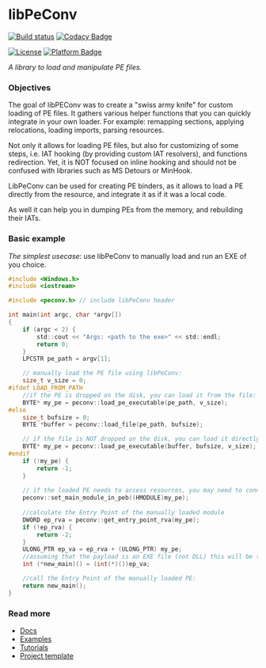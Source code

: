 # libPeConv
[![Build status](https://ci.appveyor.com/api/projects/status/pqo6ob148pf5b352?svg=true)](https://ci.appveyor.com/project/hasherezade/libpeconv)
[![Codacy Badge](https://api.codacy.com/project/badge/Grade/55911b033cf145d38d6e38a0c005b686)](https://www.codacy.com/manual/hasherezade/libpeconv?utm_source=github.com&amp;utm_medium=referral&amp;utm_content=hasherezade/libpeconv&amp;utm_campaign=Badge_Grade)

[![License](https://img.shields.io/badge/License-BSD%202--Clause-blue.svg)](https://opensource.org/licenses/BSD-2-Clause)
[![Platform Badge](https://img.shields.io/badge/Windows-0078D6?logo=windows)](https://github.com/hasherezade/libpeconv)

*A library to load and manipulate PE files.*

### Objectives

The goal of libPEConv was to create a "swiss army knife" for custom loading of PE files. It gathers various helper functions that you can quickly integrate in your own loader. For example: remapping sections, applying relocations, loading imports, parsing resources. 

Not only it allows for loading PE files, but also for customizing of some steps, i.e. IAT hooking (by providing custom IAT resolvers), and functions redirection. Yet, it is NOT focused on inline hooking and should not be confused with libraries such as MS Detours or MinHook.

LibPeConv can be used for creating PE binders, as it allows to load a PE directly from the resource, and integrate it as if it was a local code.

As well it can help you in dumping PEs from the memory, and rebuilding their IATs.

### Basic example

*The simplest usecase*: use libPeConv to manually load and run an EXE of you choice.

```C
#include <Windows.h>
#include <iostream>

#include <peconv.h> // include libPeConv header

int main(int argc, char *argv[])
{
    if (argc < 2) {
        std::cout << "Args: <path to the exe>" << std::endl;
        return 0;
    }
    LPCSTR pe_path = argv[1];

    // manually load the PE file using libPeConv:
    size_t v_size = 0;
#ifdef LOAD_FROM_PATH
    //if the PE is dropped on the disk, you can load it from the file:
    BYTE* my_pe = peconv::load_pe_executable(pe_path, v_size);
#else
    size_t bufsize = 0;
    BYTE *buffer = peconv::load_file(pe_path, bufsize);

    // if the file is NOT dropped on the disk, you can load it directly from a memory buffer:
    BYTE* my_pe = peconv::load_pe_executable(buffer, bufsize, v_size);
#endif
    if (!my_pe) {
        return -1;
    }
	
    // if the loaded PE needs to access resources, you may need to connect it to the PEB:
    peconv::set_main_module_in_peb((HMODULE)my_pe);
	
    //calculate the Entry Point of the manually loaded module
    DWORD ep_rva = peconv::get_entry_point_rva(my_pe);
    if (!ep_rva) {
        return -2;
    }
    ULONG_PTR ep_va = ep_rva + (ULONG_PTR) my_pe;
    //assuming that the payload is an EXE file (not DLL) this will be the simplest prototype of the main:
    int (*new_main)() = (int(*)())ep_va;

    //call the Entry Point of the manually loaded PE:
    return new_main();
}

```

### Read more
+   [Docs](https://hasherezade.github.io/libpeconv/)
+   [Examples](https://github.com/hasherezade/libpeconv/tree/master/tests)
+   [Tutorials](https://hshrzd.wordpress.com/tag/libpeconv/)
+   [Project template](https://github.com/hasherezade/libpeconv_project_template)
